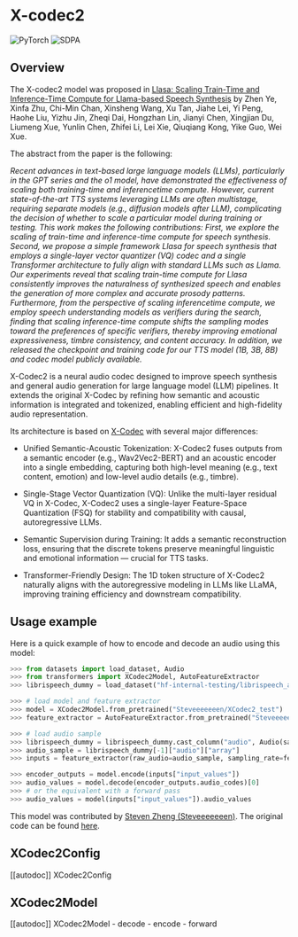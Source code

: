 <!--Copyright 2025 The HuggingFace Team. All rights reserved.

Licensed under the Apache License, Version 2.0 (the "License"); you may not use this file except in compliance with
the License. You may obtain a copy of the License at

http://www.apache.org/licenses/LICENSE-2.0

Unless required by applicable law or agreed to in writing, software distributed under the License is distributed on
an "AS IS" BASIS, WITHOUT WARRANTIES OR CONDITIONS OF ANY KIND, either express or implied. See the License for the
specific language governing permissions and limitations under the License.

⚠️ Note that this file is in Markdown but contain specific syntax for our doc-builder (similar to MDX) that may not be
rendered properly in your Markdown viewer.

-->

# X-codec2

<div class="flex flex-wrap space-x-1">
<img alt="PyTorch" src="https://img.shields.io/badge/PyTorch-DE3412?style=flat&logo=pytorch&logoColor=white">
<img alt="SDPA" src="https://img.shields.io/badge/SDPA-DE3412?style=flat&logo=pytorch&logoColor=white">
</div>

## Overview

The X-codec2 model was proposed in [Llasa: Scaling Train-Time and Inference-Time Compute for Llama-based Speech Synthesis](https://arxiv.org/abs/2502.04128) by Zhen Ye, Xinfa Zhu, Chi-Min Chan, Xinsheng Wang, Xu Tan, Jiahe Lei, Yi Peng, Haohe Liu, Yizhu Jin, Zheqi Dai, Hongzhan Lin, Jianyi Chen, Xingjian Du, Liumeng Xue, Yunlin Chen, Zhifei Li, Lei Xie, Qiuqiang Kong, Yike Guo, Wei Xue.
<INSERT SHORT SUMMARY HERE>

The abstract from the paper is the following:

*Recent advances in text-based large language models (LLMs), particularly in the GPT series and the o1 model, have demonstrated the effectiveness of scaling both training-time and inferencetime compute. However, current state-of-the-art TTS systems leveraging LLMs are often multistage, requiring separate models (e.g., diffusion models after LLM), complicating the decision of whether to scale a particular model during training or testing. This work makes the following contributions: First, we explore the scaling of train-time and inference-time compute for speech synthesis. Second, we propose a simple framework Llasa for speech synthesis that employs a single-layer vector quantizer (VQ) codec and a single Transformer architecture to fully align with standard LLMs such as Llama. Our experiments reveal that scaling train-time compute for Llasa consistently improves the naturalness of synthesized speech and enables the generation of more complex and accurate prosody patterns. Furthermore, from the perspective of scaling inferencetime compute, we employ speech understanding models as verifiers during the search, finding that scaling inference-time compute shifts the sampling modes toward the preferences of specific verifiers, thereby improving emotional expressiveness, timbre consistency, and content accuracy. In addition, we released the checkpoint and training code for our TTS model (1B, 3B, 8B) and codec model publicly available.*

X-Codec2 is a neural audio codec designed to improve speech synthesis and general audio generation for large language model (LLM) pipelines. It extends the original X-Codec by refining how semantic and acoustic information is integrated and tokenized, enabling efficient and high-fidelity audio representation.

Its architecture is based on [X-Codec](model_doc/xcodec) with several major differences:

* Unified Semantic-Acoustic Tokenization: X-Codec2 fuses outputs from a semantic encoder (e.g., Wav2Vec2-BERT) and an acoustic encoder into a single embedding, capturing both high-level meaning (e.g., text content, emotion) and low-level audio details (e.g., timbre).

* Single-Stage Vector Quantization (VQ): Unlike the multi-layer residual VQ in X-Codec, X-Codec2 uses a single-layer Feature-Space Quantization (FSQ) for stability and compatibility with causal, autoregressive LLMs.

* Semantic Supervision during Training: It adds a semantic reconstruction loss, ensuring that the discrete tokens preserve meaningful linguistic and emotional information — crucial for TTS tasks.

* Transformer-Friendly Design: The 1D token structure of X-Codec2 naturally aligns with the autoregressive modeling in LLMs like LLaMA, improving training efficiency and downstream compatibility.

## Usage example 

Here is a quick example of how to encode and decode an audio using this model:

```python 
>>> from datasets import load_dataset, Audio
>>> from transformers import XCodec2Model, AutoFeatureExtractor
>>> librispeech_dummy = load_dataset("hf-internal-testing/librispeech_asr_dummy", "clean", split="validation")

>>> # load model and feature extractor
>>> model = XCodec2Model.from_pretrained("Steveeeeeeen/XCodec2_test")
>>> feature_extractor = AutoFeatureExtractor.from_pretrained("Steveeeeeeen/XCodec2_test")

>>> # load audio sample
>>> librispeech_dummy = librispeech_dummy.cast_column("audio", Audio(sampling_rate=feature_extractor.sampling_rate))
>>> audio_sample = librispeech_dummy[-1]["audio"]["array"]
>>> inputs = feature_extractor(raw_audio=audio_sample, sampling_rate=feature_extractor.sampling_rate, return_tensors="pt")

>>> encoder_outputs = model.encode(inputs["input_values"])
>>> audio_values = model.decode(encoder_outputs.audio_codes)[0]
>>> # or the equivalent with a forward pass
>>> audio_values = model(inputs["input_values"]).audio_values
```

This model was contributed by [Steven Zheng (Steveeeeeeen)](https://huggingface.co/Steveeeeeeen).
The original code can be found [here](https://github.com/zhenye234/X-Codec-2.0).


## XCodec2Config

[[autodoc]] XCodec2Config

## XCodec2Model

[[autodoc]] XCodec2Model
    - decode
    - encode
    - forward
